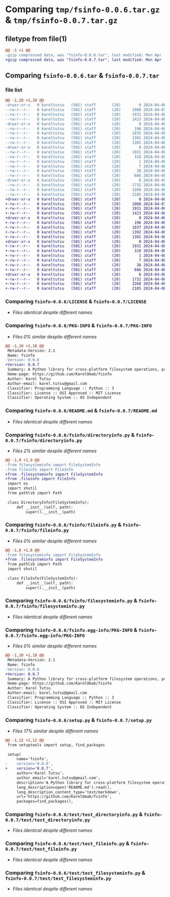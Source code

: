 # Comparing `tmp/fsinfo-0.0.6.tar.gz` & `tmp/fsinfo-0.0.7.tar.gz`

## filetype from file(1)

```diff
@@ -1 +1 @@
-gzip compressed data, was "fsinfo-0.0.6.tar", last modified: Mon Apr  8 03:56:29 2024, max compression
+gzip compressed data, was "fsinfo-0.0.7.tar", last modified: Mon Apr  8 03:58:27 2024, max compression
```

## Comparing `fsinfo-0.0.6.tar` & `fsinfo-0.0.7.tar`

### file list

```diff
@@ -1,20 +1,20 @@
-drwxr-xr-x   0 kareltutsu   (501) staff       (20)        0 2024-04-08 03:56:29.727183 fsinfo-0.0.6/
--rw-r--r--   0 kareltutsu   (501) staff       (20)     1068 2024-04-07 21:12:40.000000 fsinfo-0.0.6/LICENSE
--rw-r--r--   0 kareltutsu   (501) staff       (20)     1931 2024-04-08 03:56:29.726783 fsinfo-0.0.6/PKG-INFO
--rw-r--r--   0 kareltutsu   (501) staff       (20)     1423 2024-04-08 02:02:14.000000 fsinfo-0.0.6/README.md
-drwxr-xr-x   0 kareltutsu   (501) staff       (20)        0 2024-04-08 03:56:29.722869 fsinfo-0.0.6/fsinfo/
--rw-r--r--   0 kareltutsu   (501) staff       (20)      196 2024-04-08 03:56:20.000000 fsinfo-0.0.6/fsinfo/__init__.py
--rw-r--r--   0 kareltutsu   (501) staff       (20)     1035 2024-04-08 03:34:18.000000 fsinfo-0.0.6/fsinfo/directoryinfo.py
--rw-r--r--   0 kareltutsu   (501) staff       (20)     1391 2024-04-08 02:01:50.000000 fsinfo-0.0.6/fsinfo/fileinfo.py
--rw-r--r--   0 kareltutsu   (501) staff       (20)     1301 2024-04-08 01:32:47.000000 fsinfo-0.0.6/fsinfo/filesysteminfo.py
-drwxr-xr-x   0 kareltutsu   (501) staff       (20)        0 2024-04-08 03:56:29.726358 fsinfo-0.0.6/fsinfo.egg-info/
--rw-r--r--   0 kareltutsu   (501) staff       (20)     1931 2024-04-08 03:56:29.000000 fsinfo-0.0.6/fsinfo.egg-info/PKG-INFO
--rw-r--r--   0 kareltutsu   (501) staff       (20)      310 2024-04-08 03:56:29.000000 fsinfo-0.0.6/fsinfo.egg-info/SOURCES.txt
--rw-r--r--   0 kareltutsu   (501) staff       (20)        1 2024-04-08 03:56:29.000000 fsinfo-0.0.6/fsinfo.egg-info/dependency_links.txt
--rw-r--r--   0 kareltutsu   (501) staff       (20)        7 2024-04-08 03:56:29.000000 fsinfo-0.0.6/fsinfo.egg-info/top_level.txt
--rw-r--r--   0 kareltutsu   (501) staff       (20)       38 2024-04-08 03:56:29.727277 fsinfo-0.0.6/setup.cfg
--rw-r--r--   0 kareltutsu   (501) staff       (20)      666 2024-04-08 03:56:23.000000 fsinfo-0.0.6/setup.py
-drwxr-xr-x   0 kareltutsu   (501) staff       (20)        0 2024-04-08 03:56:29.725958 fsinfo-0.0.6/test/
--rw-r--r--   0 kareltutsu   (501) staff       (20)     1732 2024-04-08 01:32:47.000000 fsinfo-0.0.6/test/test_directoryinfo.py
--rw-r--r--   0 kareltutsu   (501) staff       (20)     3268 2024-04-08 01:32:47.000000 fsinfo-0.0.6/test/test_fileinfo.py
--rw-r--r--   0 kareltutsu   (501) staff       (20)     2185 2024-04-08 01:34:02.000000 fsinfo-0.0.6/test/test_filesysteminfo.py
+drwxr-xr-x   0 kareltutsu   (501) staff       (20)        0 2024-04-08 03:58:27.509728 fsinfo-0.0.7/
+-rw-r--r--   0 kareltutsu   (501) staff       (20)     1068 2024-04-07 21:12:40.000000 fsinfo-0.0.7/LICENSE
+-rw-r--r--   0 kareltutsu   (501) staff       (20)     1931 2024-04-08 03:58:27.509200 fsinfo-0.0.7/PKG-INFO
+-rw-r--r--   0 kareltutsu   (501) staff       (20)     1423 2024-04-08 02:02:14.000000 fsinfo-0.0.7/README.md
+drwxr-xr-x   0 kareltutsu   (501) staff       (20)        0 2024-04-08 03:58:27.506045 fsinfo-0.0.7/fsinfo/
+-rw-r--r--   0 kareltutsu   (501) staff       (20)      196 2024-04-08 03:56:20.000000 fsinfo-0.0.7/fsinfo/__init__.py
+-rw-r--r--   0 kareltutsu   (501) staff       (20)     1037 2024-04-08 03:58:13.000000 fsinfo-0.0.7/fsinfo/directoryinfo.py
+-rw-r--r--   0 kareltutsu   (501) staff       (20)     1392 2024-04-08 03:58:16.000000 fsinfo-0.0.7/fsinfo/fileinfo.py
+-rw-r--r--   0 kareltutsu   (501) staff       (20)     1301 2024-04-08 03:58:17.000000 fsinfo-0.0.7/fsinfo/filesysteminfo.py
+drwxr-xr-x   0 kareltutsu   (501) staff       (20)        0 2024-04-08 03:58:27.508769 fsinfo-0.0.7/fsinfo.egg-info/
+-rw-r--r--   0 kareltutsu   (501) staff       (20)     1931 2024-04-08 03:58:27.000000 fsinfo-0.0.7/fsinfo.egg-info/PKG-INFO
+-rw-r--r--   0 kareltutsu   (501) staff       (20)      310 2024-04-08 03:58:27.000000 fsinfo-0.0.7/fsinfo.egg-info/SOURCES.txt
+-rw-r--r--   0 kareltutsu   (501) staff       (20)        1 2024-04-08 03:58:27.000000 fsinfo-0.0.7/fsinfo.egg-info/dependency_links.txt
+-rw-r--r--   0 kareltutsu   (501) staff       (20)        7 2024-04-08 03:58:27.000000 fsinfo-0.0.7/fsinfo.egg-info/top_level.txt
+-rw-r--r--   0 kareltutsu   (501) staff       (20)       38 2024-04-08 03:58:27.509843 fsinfo-0.0.7/setup.cfg
+-rw-r--r--   0 kareltutsu   (501) staff       (20)      666 2024-04-08 03:58:25.000000 fsinfo-0.0.7/setup.py
+drwxr-xr-x   0 kareltutsu   (501) staff       (20)        0 2024-04-08 03:58:27.508379 fsinfo-0.0.7/test/
+-rw-r--r--   0 kareltutsu   (501) staff       (20)     1732 2024-04-08 01:32:47.000000 fsinfo-0.0.7/test/test_directoryinfo.py
+-rw-r--r--   0 kareltutsu   (501) staff       (20)     3268 2024-04-08 01:32:47.000000 fsinfo-0.0.7/test/test_fileinfo.py
+-rw-r--r--   0 kareltutsu   (501) staff       (20)     2185 2024-04-08 01:34:02.000000 fsinfo-0.0.7/test/test_filesysteminfo.py
```

### Comparing `fsinfo-0.0.6/LICENSE` & `fsinfo-0.0.7/LICENSE`

 * *Files identical despite different names*

### Comparing `fsinfo-0.0.6/PKG-INFO` & `fsinfo-0.0.7/PKG-INFO`

 * *Files 0% similar despite different names*

```diff
@@ -1,10 +1,10 @@
 Metadata-Version: 2.1
 Name: fsinfo
-Version: 0.0.6
+Version: 0.0.7
 Summary: A Python library for cross-platform filesystem operations, providing classes for handling files and directories.
 Home-page: https://github.com/KarelOmab/fsinfo
 Author: Karel Tutsu
 Author-email: karel.tutsu@gmail.com
 Classifier: Programming Language :: Python :: 3
 Classifier: License :: OSI Approved :: MIT License
 Classifier: Operating System :: OS Independent
```

### Comparing `fsinfo-0.0.6/README.md` & `fsinfo-0.0.7/README.md`

 * *Files identical despite different names*

### Comparing `fsinfo-0.0.6/fsinfo/directoryinfo.py` & `fsinfo-0.0.7/fsinfo/directoryinfo.py`

 * *Files 2% similar despite different names*

```diff
@@ -1,9 +1,9 @@
-from filesysteminfo import FileSystemInfo
-from fileinfo import FileInfo
+from .filesysteminfo import FileSystemInfo
+from .fileinfo import FileInfo
 import os
 import shutil
 from pathlib import Path
 
 class DirectoryInfo(FileSystemInfo):
     def __init__(self, path):
         super().__init__(path)
```

### Comparing `fsinfo-0.0.6/fsinfo/fileinfo.py` & `fsinfo-0.0.7/fsinfo/fileinfo.py`

 * *Files 0% similar despite different names*

```diff
@@ -1,8 +1,8 @@
-from filesysteminfo import FileSystemInfo
+from .filesysteminfo import FileSystemInfo
 from pathlib import Path
 import shutil
 
 class FileInfo(FileSystemInfo):
     def __init__(self, path):
         super().__init__(path)
```

### Comparing `fsinfo-0.0.6/fsinfo/filesysteminfo.py` & `fsinfo-0.0.7/fsinfo/filesysteminfo.py`

 * *Files identical despite different names*

### Comparing `fsinfo-0.0.6/fsinfo.egg-info/PKG-INFO` & `fsinfo-0.0.7/fsinfo.egg-info/PKG-INFO`

 * *Files 0% similar despite different names*

```diff
@@ -1,10 +1,10 @@
 Metadata-Version: 2.1
 Name: fsinfo
-Version: 0.0.6
+Version: 0.0.7
 Summary: A Python library for cross-platform filesystem operations, providing classes for handling files and directories.
 Home-page: https://github.com/KarelOmab/fsinfo
 Author: Karel Tutsu
 Author-email: karel.tutsu@gmail.com
 Classifier: Programming Language :: Python :: 3
 Classifier: License :: OSI Approved :: MIT License
 Classifier: Operating System :: OS Independent
```

### Comparing `fsinfo-0.0.6/setup.py` & `fsinfo-0.0.7/setup.py`

 * *Files 17% similar despite different names*

```diff
@@ -1,12 +1,12 @@
 from setuptools import setup, find_packages
 
 setup(
     name='fsinfo',
-    version='0.0.6',
+    version='0.0.7',
     author='Karel Tutsu',
     author_email='karel.tutsu@gmail.com',
     description='A Python library for cross-platform filesystem operations, providing classes for handling files and directories.',
     long_description=open('README.md').read(),
     long_description_content_type='text/markdown',
     url='https://github.com/KarelOmab/fsinfo',
     packages=find_packages(),
```

### Comparing `fsinfo-0.0.6/test/test_directoryinfo.py` & `fsinfo-0.0.7/test/test_directoryinfo.py`

 * *Files identical despite different names*

### Comparing `fsinfo-0.0.6/test/test_fileinfo.py` & `fsinfo-0.0.7/test/test_fileinfo.py`

 * *Files identical despite different names*

### Comparing `fsinfo-0.0.6/test/test_filesysteminfo.py` & `fsinfo-0.0.7/test/test_filesysteminfo.py`

 * *Files identical despite different names*

